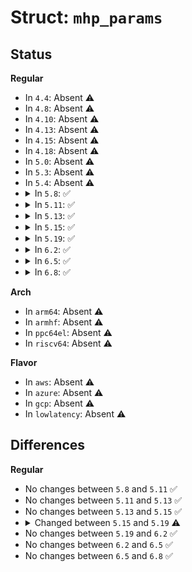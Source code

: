 # Struct: <code>mhp_params</code>

## Status
<b>Regular</b>
<ul>
<li>
In <code>4.4</code>: Absent ⚠️
</li>
<li>
In <code>4.8</code>: Absent ⚠️
</li>
<li>
In <code>4.10</code>: Absent ⚠️
</li>
<li>
In <code>4.13</code>: Absent ⚠️
</li>
<li>
In <code>4.15</code>: Absent ⚠️
</li>
<li>
In <code>4.18</code>: Absent ⚠️
</li>
<li>
In <code>5.0</code>: Absent ⚠️
</li>
<li>
In <code>5.3</code>: Absent ⚠️
</li>
<li>
In <code>5.4</code>: Absent ⚠️
</li>
<li>
<details>
<summary>In <code>5.8</code>: ✅</summary>

```c
struct mhp_params {
    struct vmem_altmap *altmap;
    pgprot_t pgprot;
};
```
</details>
</li>
<li>
<details>
<summary>In <code>5.11</code>: ✅</summary>

```c
struct mhp_params {
    struct vmem_altmap *altmap;
    pgprot_t pgprot;
};
```
</details>
</li>
<li>
<details>
<summary>In <code>5.13</code>: ✅</summary>

```c
struct mhp_params {
    struct vmem_altmap *altmap;
    pgprot_t pgprot;
};
```
</details>
</li>
<li>
<details>
<summary>In <code>5.15</code>: ✅</summary>

```c
struct mhp_params {
    struct vmem_altmap *altmap;
    pgprot_t pgprot;
};
```
</details>
</li>
<li>
<details>
<summary>In <code>5.19</code>: ✅</summary>

```c
struct mhp_params {
    struct vmem_altmap *altmap;
    pgprot_t pgprot;
    struct dev_pagemap *pgmap;
};
```
</details>
</li>
<li>
<details>
<summary>In <code>6.2</code>: ✅</summary>

```c
struct mhp_params {
    struct vmem_altmap *altmap;
    pgprot_t pgprot;
    struct dev_pagemap *pgmap;
};
```
</details>
</li>
<li>
<details>
<summary>In <code>6.5</code>: ✅</summary>

```c
struct mhp_params {
    struct vmem_altmap *altmap;
    pgprot_t pgprot;
    struct dev_pagemap *pgmap;
};
```
</details>
</li>
<li>
<details>
<summary>In <code>6.8</code>: ✅</summary>

```c
struct mhp_params {
    struct vmem_altmap *altmap;
    pgprot_t pgprot;
    struct dev_pagemap *pgmap;
};
```
</details>
</li>
</ul>
<b>Arch</b>
<ul>
<li>
In <code>arm64</code>: Absent ⚠️
</li>
<li>
In <code>armhf</code>: Absent ⚠️
</li>
<li>
In <code>ppc64el</code>: Absent ⚠️
</li>
<li>
In <code>riscv64</code>: Absent ⚠️
</li>
</ul>
<b>Flavor</b>
<ul>
<li>
In <code>aws</code>: Absent ⚠️
</li>
<li>
In <code>azure</code>: Absent ⚠️
</li>
<li>
In <code>gcp</code>: Absent ⚠️
</li>
<li>
In <code>lowlatency</code>: Absent ⚠️
</li>
</ul>

## Differences
<b>Regular</b>
<ul>
<li>
No changes between <code>5.8</code> and <code>5.11</code> ✅
</li>
<li>
No changes between <code>5.11</code> and <code>5.13</code> ✅
</li>
<li>
No changes between <code>5.13</code> and <code>5.15</code> ✅
</li>
<li>
<details>
<summary>Changed between <code>5.15</code> and <code>5.19</code> ⚠️</summary>
<ul>
<li>
<b>Field added. </b>
<code>struct dev_pagemap *pgmap</code>
</li>
</ul>
</details>
</li>
<li>
No changes between <code>5.19</code> and <code>6.2</code> ✅
</li>
<li>
No changes between <code>6.2</code> and <code>6.5</code> ✅
</li>
<li>
No changes between <code>6.5</code> and <code>6.8</code> ✅
</li>
</ul>
